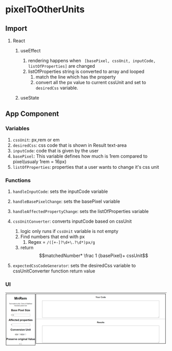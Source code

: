 # pixelToOtherUnits

## Import

1. React

   1. useEffect

      1. rendering happens when ` [basePixel, cssUnit, inputCode, listOfProperties]` are changed
      2. listOfProperties string is converted to array and looped
         1. match the line which has the property
         2. convert all the px value to current cssUnit and set to `desiredCss` variable.

   2. useState

## App Component

### Variables

1. `cssUnit`: px,rem or em
2. `desiredCss`: css code that is shown in Result text-area
3. `inputCode`: code that is given by the user
4. `basePixel`: This variable defines how much is 1rem compared to pixel(usualy 1rem = 16px)
5. `listOfProperties`: properties that a user wants to change it's css unit

### Functions

1. `handleInputCode`: sets the inputCode variable
2. `handleBasePixelChange`: sets the basePixel variable
3. `handleAffectedPropertyChange`: sets the listOfProperties variable
4. `cssUnitConverter`: converts inputCode based on cssUnit

   1. logic only runs if `cssUnit` variable is not empty
   2. Find numbers that end with px
      1. Regex = `/([+-]?\d+\.?\d*)px/g`
   3. return $$matchedNumber* \frac 1 {basePixel}+ cssUnit$$

5. `expectedCssCodeGenerator`: sets the desiredCss variable to cssUnitConverter function return value

### UI

![](ReadmeFiles\UI_of_px_to_Rem_app.png)
